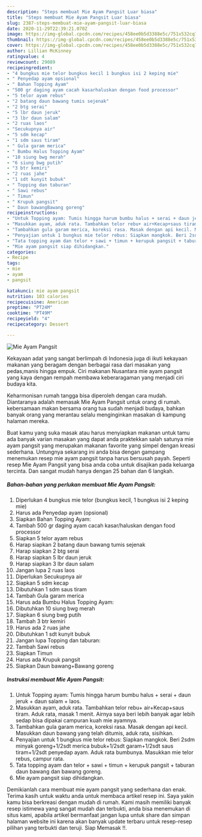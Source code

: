 ```yaml
---
description: "Steps membuat Mie Ayam Pangsit Luar biasa"
title: "Steps membuat Mie Ayam Pangsit Luar biasa"
slug: 2387-steps-membuat-mie-ayam-pangsit-luar-biasa
date: 2020-11-29T22:39:21.070Z
image: https://img-global.cpcdn.com/recipes/458ee0b5d3388e5c/751x532cq70/mie-ayam-pangsit-foto-resep-utama.jpg
thumbnail: https://img-global.cpcdn.com/recipes/458ee0b5d3388e5c/751x532cq70/mie-ayam-pangsit-foto-resep-utama.jpg
cover: https://img-global.cpcdn.com/recipes/458ee0b5d3388e5c/751x532cq70/mie-ayam-pangsit-foto-resep-utama.jpg
author: Lillian McKinney
ratingvalue: 4
reviewcount: 29089
recipeingredient:
- "4 bungkus mie telor bungkus kecil 1 bungkus isi 2 keping mie"
- " Penyedap ayam opsional"
- " Bahan Topping Ayam"
- "500 gr daging ayam cacah kasarhaluskan dengan food processor"
- "5 telor ayam rebus"
- "2 batang daun bawang tumis sejenak"
- "2 btg serai"
- "5 lbr daun jeruk"
- "3 lbr daun salam"
- "2 ruas laos"
- "Secukupnya air"
- "5 sdm kecap"
- "1 sdm saus tiram"
- " Gula garam merica"
- " Bumbu Halus Topping Ayam"
- "10 siung bwg merah"
- "6 siung bwg putih"
- "3 btr kemiri"
- "2 ruas jahe"
- "1 sdt kunyit bubuk"
- " Topping dan taburan"
- " Sawi rebus"
- " Timun"
- " Krupuk pangsit"
- " Daun bawangBawang goreng"
recipeinstructions:
- "Untuk Topping ayam: Tumis hingga harum bumbu halus + serai + daun jeruk + daun salam + laos."
- "Masukkan ayam, aduk rata. Tambahkan telor rebu+ air+Kecap+saus tiram. Aduk rata, masak 1 menit. Airnya saya beri lebih banyak agar lebih sedap bisa dipakai campuran kuah mie ayamnya."
- "Tambahkan gula garam merica, koreksi rasa. Masak dengan api kecil. Masukkan daun bawang yang telah ditumis, aduk rata, sisihkan."
- "Penyajian untuk 1 bungkus mie telor rebus: Siapkan mangkok. Beri 2sdm minyak goreng+1/2sdt merica bubuk+1/2sdt garam+1/2sdt saus tiram+1/2sdt penyedap ayam. Aduk rata bumbunya. Masukkan mie telor rebus, campur rata."
- "Tata topping ayam dan telor + sawi + timun + kerupuk pangsit + taburan daun bawang dan bawang goreng."
- "Mie ayam pangsit siap dihidangkan."
categories:
- Recipe
tags:
- mie
- ayam
- pangsit

katakunci: mie ayam pangsit 
nutrition: 103 calories
recipecuisine: American
preptime: "PT24M"
cooktime: "PT49M"
recipeyield: "4"
recipecategory: Dessert

---
```



![Mie Ayam Pangsit](https://img-global.cpcdn.com/recipes/458ee0b5d3388e5c/751x532cq70/mie-ayam-pangsit-foto-resep-utama.jpg)

Kekayaan adat yang sangat berlimpah di Indonesia juga di ikuti kekayaan makanan yang beragam dengan berbagai rasa dari masakan yang pedas,manis hingga empuk. Ciri makanan Nusantara mie ayam pangsit yang kaya dengan rempah membawa keberaragaman yang menjadi ciri budaya kita.




Keharmonisan rumah tangga bisa diperoleh dengan cara mudah. Diantaranya adalah memasak Mie Ayam Pangsit untuk orang di rumah. kebersamaan makan bersama orang tua sudah menjadi budaya, bahkan banyak orang yang merantau selalu menginginkan masakan di kampung halaman mereka.

Buat kamu yang suka masak atau harus menyiapkan makanan untuk tamu ada banyak varian masakan yang dapat anda praktekkan salah satunya mie ayam pangsit yang merupakan makanan favorite yang simpel dengan kreasi sederhana. Untungnya sekarang ini anda bisa dengan gampang menemukan resep mie ayam pangsit tanpa harus bersusah payah.
Seperti resep Mie Ayam Pangsit yang bisa anda coba untuk disajikan pada keluarga tercinta. Dan sangat mudah hanya dengan 25 bahan dan 6 langkah.


<!--inarticleads1-->

##### Bahan-bahan yang perlukan membuat Mie Ayam Pangsit:

1. Diperlukan 4 bungkus mie telor (bungkus kecil, 1 bungkus isi 2 keping mie)
1. Harus ada  Penyedap ayam (opsional)
1. Siapkan  Bahan Topping Ayam:
1. Tambah 500 gr daging ayam cacah kasar/haluskan dengan food processor
1. Siapkan 5 telor ayam rebus
1. Harap siapkan 2 batang daun bawang tumis sejenak
1. Harap siapkan 2 btg serai
1. Harap siapkan 5 lbr daun jeruk
1. Harap siapkan 3 lbr daun salam
1. Jangan lupa 2 ruas laos
1. Diperlukan Secukupnya air
1. Siapkan 5 sdm kecap
1. Dibutuhkan 1 sdm saus tiram
1. Tambah  Gula garam merica
1. Harus ada  Bumbu Halus Topping Ayam:
1. Dibutuhkan 10 siung bwg merah
1. Siapkan 6 siung bwg putih
1. Tambah 3 btr kemiri
1. Harus ada 2 ruas jahe
1. Dibutuhkan 1 sdt kunyit bubuk
1. Jangan lupa  Topping dan taburan:
1. Tambah  Sawi rebus
1. Siapkan  Timun
1. Harus ada  Krupuk pangsit
1. Siapkan  Daun bawang+Bawang goreng




<!--inarticleads2-->

##### Instruksi membuat  Mie Ayam Pangsit:

1. Untuk Topping ayam: Tumis hingga harum bumbu halus + serai + daun jeruk + daun salam + laos.
1. Masukkan ayam, aduk rata. Tambahkan telor rebu+ air+Kecap+saus tiram. Aduk rata, masak 1 menit. Airnya saya beri lebih banyak agar lebih sedap bisa dipakai campuran kuah mie ayamnya.
1. Tambahkan gula garam merica, koreksi rasa. Masak dengan api kecil. Masukkan daun bawang yang telah ditumis, aduk rata, sisihkan.
1. Penyajian untuk 1 bungkus mie telor rebus: Siapkan mangkok. Beri 2sdm minyak goreng+1/2sdt merica bubuk+1/2sdt garam+1/2sdt saus tiram+1/2sdt penyedap ayam. Aduk rata bumbunya. Masukkan mie telor rebus, campur rata.
1. Tata topping ayam dan telor + sawi + timun + kerupuk pangsit + taburan daun bawang dan bawang goreng.
1. Mie ayam pangsit siap dihidangkan.




Demikianlah cara membuat mie ayam pangsit yang sederhana dan enak. Terima kasih untuk waktu anda untuk membaca artikel resep ini. Saya yakin kamu bisa berkreasi dengan mudah di rumah. Kami masih memiliki banyak resep istimewa yang sangat mudah dan terbukti, anda bisa menemukan di situs kami, apabila artikel bermanfaat jangan lupa untuk share dan simpan halaman website ini karena akan banyak update terbaru untuk resep-resep pilihan yang terbukti dan teruji. Siap Memasak !!. 
